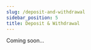```yaml
---
slug: /deposit-and-withdrawal
sidebar_position: 5
title: Deposit & Withdrawal
---
```


Coming soon...